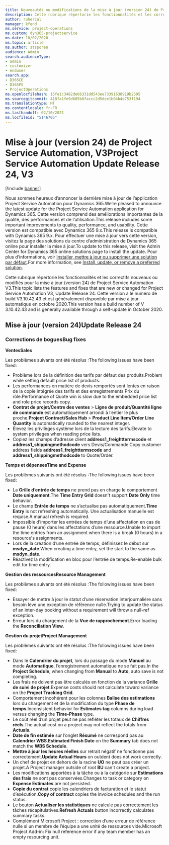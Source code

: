 ```yaml
---
title: Nouveautés ou modifications de la mise à jour (version 24) de Project Service Automation (correctif logiciel), V3
description: Cette rubrique répertorie les fonctionnalités et les correctifs disponibles pour la mise à jour (version 24) de Project Service Automation, V3.
author: ruhercul
manager: kfend
ms.service: project-operations
ms.custom: dyn365-projectservice
ms.date: 10/02/2020
ms.topic: article
ms.author: stsporen
audience: Admin
search.audienceType:
- admin
- customizer
- enduser
search.app:
- D365CE
- D365PS
- ProjectOperations
ms.openlocfilehash: 15fe1c3482de66331dd543ee73391638919b2595
ms.sourcegitcommit: 418fa1fe9d605b8faccc2d5dee1b04b4e753f194
ms.translationtype: HT
ms.contentlocale: fr-FR
ms.lasthandoff: 02/10/2021
ms.locfileid: "5146705"
---
```

# <a name="project-service-automation-update-release-24-v3"></a><span data-ttu-id="9c060-103">Mise à jour (version 24) de Project Service Automation, V3</span><span class="sxs-lookup"><span data-stu-id="9c060-103">Project Service Automation Update Release 24, V3</span></span>

[!include [banner](../includes/psa-now-project-operations.md)]

<span data-ttu-id="9c060-104">Nous sommes heureux d’annoncer la dernière mise à jour de l’application Project Service Automation pour Dynamics 365.</span><span class="sxs-lookup"><span data-stu-id="9c060-104">We’re pleased to announce the latest update for the Project Service Automation application for Dynamics 365.</span></span> <span data-ttu-id="9c060-105">Cette version comprend des améliorations importantes de la qualité, des performances et de l’utilisation.</span><span class="sxs-lookup"><span data-stu-id="9c060-105">This release includes some important improvements to quality, performance, and usability.</span></span> <span data-ttu-id="9c060-106">Cette version est compatible avec Dynamics 365 9.x.</span><span class="sxs-lookup"><span data-stu-id="9c060-106">This release is compatible with Dynamics 365 9.x.</span></span> <span data-ttu-id="9c060-107">Pour effectuer une mise à jour vers cette version, visitez la page des solutions du centre d’administration de Dynamics 365 online pour installer la mise à jour.</span><span class="sxs-lookup"><span data-stu-id="9c060-107">To update to this release, visit the Admin Center for Dynamics 365 online solutions page to install the update.</span></span> <span data-ttu-id="9c060-108">Pour plus d’informations, voir [Installer, mettre à jour ou supprimer une solution par défaut](https://docs.microsoft.com/power-platform/admin/install-remove-preferred-solution).</span><span class="sxs-lookup"><span data-stu-id="9c060-108">For more information, see [Install, update, or remove a preferred solution](https://docs.microsoft.com/power-platform/admin/install-remove-preferred-solution).</span></span>

<span data-ttu-id="9c060-109">Cette rubrique répertorie les fonctionnalités et les correctifs nouveaux ou modifiés pour la mise à jour (version 24) de Project Service Automation V3.</span><span class="sxs-lookup"><span data-stu-id="9c060-109">This topic lists the features and fixes that are new or changed for Project Service Automation V3, Update Release 24.</span></span> <span data-ttu-id="9c060-110">Cette version a le numéro de build V3.10.42.43 et est généralement disponible par mise à jour automatique en octobre 2020.</span><span class="sxs-lookup"><span data-stu-id="9c060-110">This version has a build number of V 3.10.42.43 and is generally available through a self-update in October 2020.</span></span>

## <a name="update-release-24"></a><span data-ttu-id="9c060-111">Mise à jour (version 24)</span><span class="sxs-lookup"><span data-stu-id="9c060-111">Update Release 24</span></span>

### <a name="bug-fixes"></a><span data-ttu-id="9c060-112">Corrections de bogues</span><span class="sxs-lookup"><span data-stu-id="9c060-112">Bug fixes</span></span>

<span data-ttu-id="9c060-113">**Ventes**</span><span class="sxs-lookup"><span data-stu-id="9c060-113">**Sales**</span></span>

<span data-ttu-id="9c060-114">Les problèmes suivants ont été résolus :</span><span class="sxs-lookup"><span data-stu-id="9c060-114">The following issues have been fixed:</span></span>

- <span data-ttu-id="9c060-115">Problème lors de la définition des tarifs par défaut des produits.</span><span class="sxs-lookup"><span data-stu-id="9c060-115">Problem while setting default price list of products.</span></span>
- <span data-ttu-id="9c060-116">Les performances en matière de devis remportés sont lentes en raison de la copie intégrée des tarifs et des enregistrements Prix du rôle.</span><span class="sxs-lookup"><span data-stu-id="9c060-116">Performance of Quote win is slow due to the embedded price list and role price records copy.</span></span>
- <span data-ttu-id="9c060-117">**Contrat de projet/Centre des ventes** > **Ligne de produit/Quantité ligne de commande** est automatiquement arrondi à l’entier le plus proche.</span><span class="sxs-lookup"><span data-stu-id="9c060-117">**Project Contract/Sales Hub** > **Product Line Item/Order Line Quantity** is automatically rounded to the nearest integer.</span></span>
- <span data-ttu-id="9c060-118">Élevez les privilèges système lors de la lecture des tarifs.</span><span class="sxs-lookup"><span data-stu-id="9c060-118">Elevate to system privileges when reading price lists.</span></span>
- <span data-ttu-id="9c060-119">Copiez les champs d’adresse client **address1_freighttermscode** et **address1_shippingmethodcode** vers Devis/Commande.</span><span class="sxs-lookup"><span data-stu-id="9c060-119">Copy customer address fields **address1_freighttermscode** and **address1_shippingmethodcode** to Quote/Order.</span></span> 


<span data-ttu-id="9c060-120">**Temps et dépenses**</span><span class="sxs-lookup"><span data-stu-id="9c060-120">**Time and Expense**</span></span>

<span data-ttu-id="9c060-121">Les problèmes suivants ont été résolus :</span><span class="sxs-lookup"><span data-stu-id="9c060-121">The following issues have been fixed:</span></span>

- <span data-ttu-id="9c060-122">La **Grille d’entrée de temps** ne prend pas en charge le comportement **Date uniquement**.</span><span class="sxs-lookup"><span data-stu-id="9c060-122">The **Time Entry Grid** doesn't support **Date Only** time behavior.</span></span>
- <span data-ttu-id="9c060-123">Le champ **Entrée de temps** ne s’actualise pas automatiquement.</span><span class="sxs-lookup"><span data-stu-id="9c060-123">**Time Entry** is not refreshing automatically.</span></span> <span data-ttu-id="9c060-124">Une actualisation manuelle est requise.</span><span class="sxs-lookup"><span data-stu-id="9c060-124">A manual refresh is required.</span></span>
- <span data-ttu-id="9c060-125">Impossible d’importer les entrées de temps d’une affectation en cas de pause (0 heure) dans les affectations d’une ressource.</span><span class="sxs-lookup"><span data-stu-id="9c060-125">Unable to import the time entries from an assignment when there is a break (0 hours) in a resource's assignments.</span></span>
- <span data-ttu-id="9c060-126">Lors de la création d’une entrée de temps, définissez le début sur **msdyn_date**.</span><span class="sxs-lookup"><span data-stu-id="9c060-126">When creating a time entry, set the start to the same as **msdyn_date**.</span></span>
- <span data-ttu-id="9c060-127">Réactivez la modification en bloc pour l’entrée de temps.</span><span class="sxs-lookup"><span data-stu-id="9c060-127">Re-enable bulk edit for time entry.</span></span>

<span data-ttu-id="9c060-128">**Gestion des ressources**</span><span class="sxs-lookup"><span data-stu-id="9c060-128">**Resource Management**</span></span>

<span data-ttu-id="9c060-129">Les problèmes suivants ont été résolus :</span><span class="sxs-lookup"><span data-stu-id="9c060-129">The following issues have been fixed:</span></span>

- <span data-ttu-id="9c060-130">Essayer de mettre à jour le statut d’une réservation interjournalière sans besoin lève une exception de référence nulle.</span><span class="sxs-lookup"><span data-stu-id="9c060-130">Trying to update the status of an inter-day booking without a requirement will throw a null-ref exception.</span></span>
- <span data-ttu-id="9c060-131">Erreur lors du chargement de la **Vue de rapprochement**.</span><span class="sxs-lookup"><span data-stu-id="9c060-131">Error loading the **Reconciliation View**.</span></span>


<span data-ttu-id="9c060-132">**Gestion du projet**</span><span class="sxs-lookup"><span data-stu-id="9c060-132">**Project Management**</span></span>

<span data-ttu-id="9c060-133">Les problèmes suivants ont été résolus :</span><span class="sxs-lookup"><span data-stu-id="9c060-133">The following issues have been fixed:</span></span>

- <span data-ttu-id="9c060-134">Dans le **Calendrier du projet**, lors du passage du mode **Manuel** au mode **Automatique**, l’enregistrement automatique ne se fait pas.</span><span class="sxs-lookup"><span data-stu-id="9c060-134">In the **Project Schedule**, when changing from **Manual** to **Auto**, auto save is not completing.</span></span>
- <span data-ttu-id="9c060-135">Les frais ne doivent pas être calculés en fonction de la variance **Grille de suivi de projet**.</span><span class="sxs-lookup"><span data-stu-id="9c060-135">Expense costs should not calculate toward variance on the **Project Tracking Grid**.</span></span>
- <span data-ttu-id="9c060-136">Comportement incohérent pour les colonnes **Balise des estimations** lors du chargement et de la modification du type **Phase de temps**.</span><span class="sxs-lookup"><span data-stu-id="9c060-136">Inconsistent behavior for **Estimates tag** columns during load versus changing the **Time-Phase** type.</span></span>
- <span data-ttu-id="9c060-137">Le coût réel d’un projet peut ne pas refléter les totaux de **Chiffres réels**.</span><span class="sxs-lookup"><span data-stu-id="9c060-137">The actual cost on a project may not reflect the totals from **Actuals**.</span></span>
- <span data-ttu-id="9c060-138">**Date de fin estimée** sur l’onglet **Résumé** ne correspond pas au **Calendrier WBS**.</span><span class="sxs-lookup"><span data-stu-id="9c060-138">**Estimated Finish Date** on the **Summary** tab does not match the **WBS Schedule**.</span></span>
- <span data-ttu-id="9c060-139">**Mettre à jour les heures réelles** sur retrait négatif ne fonctionne pas correctement.</span><span class="sxs-lookup"><span data-stu-id="9c060-139">**Update Actual Hours** on outdent does not work correctly.</span></span>
- <span data-ttu-id="9c060-140">Un chef de projet en dehors de la racine **UO** ne peut pas créer un projet.</span><span class="sxs-lookup"><span data-stu-id="9c060-140">A Project manager outside of root **BU** can't create a project.</span></span>
- <span data-ttu-id="9c060-141">Les modifications apportées à la tâche ou à la catégorie sur **Estimations des frais** ne sont pas conservées.</span><span class="sxs-lookup"><span data-stu-id="9c060-141">Changes to task or category on **Expense Estimates** are not persisted.</span></span>
- <span data-ttu-id="9c060-142">**Copie du contrat** copie les calendriers de facturation et le statut d’exécution.</span><span class="sxs-lookup"><span data-stu-id="9c060-142">**Copy of contract** copies the invoice schedules and the run status.</span></span>
- <span data-ttu-id="9c060-143">Le bouton **Actualiser les statistiques** ne calcule pas correctement les tâches récapitulatives.</span><span class="sxs-lookup"><span data-stu-id="9c060-143">**Refresh Actuals** button incorrectly calculates summary tasks.</span></span>
- <span data-ttu-id="9c060-144">Complément Microsoft Project : correction d’une erreur de référence nulle si un membre de l’équipe a une unité de ressources vide.</span><span class="sxs-lookup"><span data-stu-id="9c060-144">Microsoft Project Add-in: Fix null reference error if any team member has an empty resourcing unit.</span></span>

